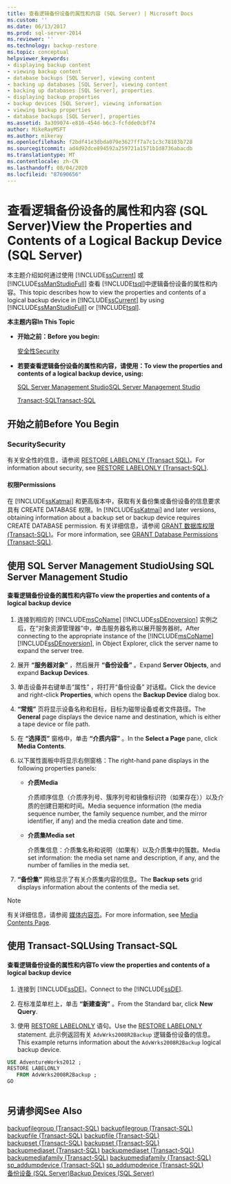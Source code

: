 ```yaml
---
title: 查看逻辑备份设备的属性和内容 (SQL Server) | Microsoft Docs
ms.custom: ''
ms.date: 06/13/2017
ms.prod: sql-server-2014
ms.reviewer: ''
ms.technology: backup-restore
ms.topic: conceptual
helpviewer_keywords:
- displaying backup content
- viewing backup content
- database backups [SQL Server], viewing content
- backing up databases [SQL Server], viewing content
- backing up databases [SQL Server], properties
- displaying backup properties
- backup devices [SQL Server], viewing information
- viewing backup properties
- database backups [SQL Server], properties
ms.assetid: 3a309074-e816-454d-b6c3-fcfdde0cbf74
author: MikeRayMSFT
ms.author: mikeray
ms.openlocfilehash: f2bdf41e3dbda079e3627ff7a7c1c3c78103b728
ms.sourcegitcommit: ad4d92dce894592a259721a1571b1d8736abacdb
ms.translationtype: MT
ms.contentlocale: zh-CN
ms.lasthandoff: 08/04/2020
ms.locfileid: "87690656"
---
```

# <a name="view-the-properties-and-contents-of-a-logical-backup-device-sql-server"></a><span data-ttu-id="251e2-102">查看逻辑备份设备的属性和内容 (SQL Server)</span><span class="sxs-lookup"><span data-stu-id="251e2-102">View the Properties and Contents of a Logical Backup Device (SQL Server)</span></span>
  <span data-ttu-id="251e2-103">本主题介绍如何通过使用 [!INCLUDE[ssCurrent](../../includes/sscurrent-md.md)] 或 [!INCLUDE[ssManStudioFull](../../includes/ssmanstudiofull-md.md)] 查看 [!INCLUDE[tsql](../../includes/tsql-md.md)]中逻辑备份设备的属性和内容。</span><span class="sxs-lookup"><span data-stu-id="251e2-103">This topic describes how to view the properties and contents of a logical backup device in [!INCLUDE[ssCurrent](../../includes/sscurrent-md.md)] by using [!INCLUDE[ssManStudioFull](../../includes/ssmanstudiofull-md.md)] or [!INCLUDE[tsql](../../includes/tsql-md.md)].</span></span>  
  
 <span data-ttu-id="251e2-104">**本主题内容**</span><span class="sxs-lookup"><span data-stu-id="251e2-104">**In This Topic**</span></span>  
  
-   <span data-ttu-id="251e2-105">**开始之前：**</span><span class="sxs-lookup"><span data-stu-id="251e2-105">**Before you begin:**</span></span>  
  
     [<span data-ttu-id="251e2-106">安全性</span><span class="sxs-lookup"><span data-stu-id="251e2-106">Security</span></span>](#Security)  
  
-   <span data-ttu-id="251e2-107">**若要查看逻辑备份设备的属性和内容，请使用：**</span><span class="sxs-lookup"><span data-stu-id="251e2-107">**To view the properties and contents of a logical backup device, using:**</span></span>  
  
     [<span data-ttu-id="251e2-108">SQL Server Management Studio</span><span class="sxs-lookup"><span data-stu-id="251e2-108">SQL Server Management Studio</span></span>](#SSMSProcedure)  
  
     [<span data-ttu-id="251e2-109">Transact-SQL</span><span class="sxs-lookup"><span data-stu-id="251e2-109">Transact-SQL</span></span>](#TsqlProcedure)  
  
##  <a name="before-you-begin"></a><a name="BeforeYouBegin"></a> <span data-ttu-id="251e2-110">开始之前</span><span class="sxs-lookup"><span data-stu-id="251e2-110">Before You Begin</span></span>  
  
###  <a name="security"></a><a name="Security"></a> <span data-ttu-id="251e2-111">Security</span><span class="sxs-lookup"><span data-stu-id="251e2-111">Security</span></span>  
 <span data-ttu-id="251e2-112">有关安全性的信息，请参阅 [RESTORE LABELONLY (Transact SQL)](/sql/t-sql/statements/restore-statements-labelonly-transact-sql)。</span><span class="sxs-lookup"><span data-stu-id="251e2-112">For information about security, see [RESTORE LABELONLY &#40;Transact-SQL&#41;](/sql/t-sql/statements/restore-statements-labelonly-transact-sql).</span></span>  
  
####  <a name="permissions"></a><a name="Permissions"></a> <span data-ttu-id="251e2-113">权限</span><span class="sxs-lookup"><span data-stu-id="251e2-113">Permissions</span></span>  
 <span data-ttu-id="251e2-114">在 [!INCLUDE[ssKatmai](../../includes/sskatmai-md.md)] 和更高版本中，获取有关备份集或备份设备的信息要求具有 CREATE DATABASE 权限。</span><span class="sxs-lookup"><span data-stu-id="251e2-114">In [!INCLUDE[ssKatmai](../../includes/sskatmai-md.md)] and later versions, obtaining information about a backup set or backup device requires CREATE DATABASE permission.</span></span> <span data-ttu-id="251e2-115">有关详细信息，请参阅 [GRANT 数据库权限 (Transact-SQL)](/sql/t-sql/statements/grant-database-permissions-transact-sql)。</span><span class="sxs-lookup"><span data-stu-id="251e2-115">For more information, see [GRANT Database Permissions &#40;Transact-SQL&#41;](/sql/t-sql/statements/grant-database-permissions-transact-sql).</span></span>  
  
##  <a name="using-sql-server-management-studio"></a><a name="SSMSProcedure"></a> <span data-ttu-id="251e2-116">使用 SQL Server Management Studio</span><span class="sxs-lookup"><span data-stu-id="251e2-116">Using SQL Server Management Studio</span></span>  
  
#### <a name="to-view-the-properties-and-contents-of-a-logical-backup-device"></a><span data-ttu-id="251e2-117">查看逻辑备份设备的属性和内容</span><span class="sxs-lookup"><span data-stu-id="251e2-117">To view the properties and contents of a logical backup device</span></span>  
  
1.  <span data-ttu-id="251e2-118">连接到相应的 [!INCLUDE[msCoName](../../includes/msconame-md.md)] [!INCLUDE[ssDEnoversion](../../includes/ssdenoversion-md.md)] 实例之后，在“对象资源管理器”中，单击服务器名称以展开服务器树。</span><span class="sxs-lookup"><span data-stu-id="251e2-118">After connecting to the appropriate instance of the [!INCLUDE[msCoName](../../includes/msconame-md.md)] [!INCLUDE[ssDEnoversion](../../includes/ssdenoversion-md.md)], in Object Explorer, click the server name to expand the server tree.</span></span>  
  
2.  <span data-ttu-id="251e2-119">展开 **“服务器对象”** ，然后展开 **“备份设备”** 。</span><span class="sxs-lookup"><span data-stu-id="251e2-119">Expand **Server Objects**, and expand **Backup Devices**.</span></span>  
  
3.  <span data-ttu-id="251e2-120">单击设备并右键单击“属性”  ，将打开“备份设备”  对话框。</span><span class="sxs-lookup"><span data-stu-id="251e2-120">Click the device and right-click **Properties**, which opens the **Backup Device** dialog box.</span></span>  
  
4.  <span data-ttu-id="251e2-121">**“常规”** 页将显示设备名称和目标，目标为磁带设备或者文件路径。</span><span class="sxs-lookup"><span data-stu-id="251e2-121">The **General** page displays the device name and destination, which is either a tape device or file path.</span></span>  
  
5.  <span data-ttu-id="251e2-122">在 **“选择页”** 窗格中，单击 **“介质内容”** 。</span><span class="sxs-lookup"><span data-stu-id="251e2-122">In the **Select a Page** pane, click **Media Contents**.</span></span>  
  
6.  <span data-ttu-id="251e2-123">以下属性面板中将显示右侧窗格：</span><span class="sxs-lookup"><span data-stu-id="251e2-123">The right-hand pane displays in the following properties panels:</span></span>  
  
    -   <span data-ttu-id="251e2-124">**介质**</span><span class="sxs-lookup"><span data-stu-id="251e2-124">**Media**</span></span>  
  
         <span data-ttu-id="251e2-125">介质顺序信息（介质序列号、簇序列号和镜像标识符（如果存在））以及介质的创建日期和时间。</span><span class="sxs-lookup"><span data-stu-id="251e2-125">Media sequence information (the media sequence number, the family sequence number, and the mirror identifier, if any) and the media creation date and time.</span></span>  
  
    -   <span data-ttu-id="251e2-126">**介质集**</span><span class="sxs-lookup"><span data-stu-id="251e2-126">**Media set**</span></span>  
  
         <span data-ttu-id="251e2-127">介质集信息：介质集名称和说明（如果有）以及介质集中的簇数。</span><span class="sxs-lookup"><span data-stu-id="251e2-127">Media set information: the media set name and description, if any, and the number of families in the media set.</span></span>  
  
7.  <span data-ttu-id="251e2-128">**“备份集”** 网格显示了有关介质集内容的信息。</span><span class="sxs-lookup"><span data-stu-id="251e2-128">The **Backup sets** grid displays information about the contents of the media set.</span></span>  
  
> [!NOTE]  
>  <span data-ttu-id="251e2-129">有关详细信息，请参阅 [媒体内容页](backup-device-media-contents-page.md)。</span><span class="sxs-lookup"><span data-stu-id="251e2-129">For more information, see [Media Contents Page](backup-device-media-contents-page.md).</span></span>  
  
##  <a name="using-transact-sql"></a><a name="TsqlProcedure"></a> <span data-ttu-id="251e2-130">使用 Transact-SQL</span><span class="sxs-lookup"><span data-stu-id="251e2-130">Using Transact-SQL</span></span>  
  
#### <a name="to-view-the-properties-and-contents-of-a-logical-backup-device"></a><span data-ttu-id="251e2-131">查看逻辑备份设备的属性和内容</span><span class="sxs-lookup"><span data-stu-id="251e2-131">To view the properties and contents of a logical backup device</span></span>  
  
1.  <span data-ttu-id="251e2-132">连接到 [!INCLUDE[ssDE](../../includes/ssde-md.md)]。</span><span class="sxs-lookup"><span data-stu-id="251e2-132">Connect to the [!INCLUDE[ssDE](../../includes/ssde-md.md)].</span></span>  
  
2.  <span data-ttu-id="251e2-133">在标准菜单栏上，单击 **“新建查询”** 。</span><span class="sxs-lookup"><span data-stu-id="251e2-133">From the Standard bar, click **New Query**.</span></span>  
  
3.  <span data-ttu-id="251e2-134">使用 [RESTORE LABELONLY](/sql/t-sql/statements/restore-statements-labelonly-transact-sql) 语句。</span><span class="sxs-lookup"><span data-stu-id="251e2-134">Use the [RESTORE LABELONLY](/sql/t-sql/statements/restore-statements-labelonly-transact-sql) statement.</span></span> <span data-ttu-id="251e2-135">此示例返回有关 `AdvWrks2008R2Backup` 逻辑备份设备的信息。</span><span class="sxs-lookup"><span data-stu-id="251e2-135">This example returns information about the `AdvWrks2008R2Backup` logical backup device.</span></span>  
  
```sql  
USE AdventureWorks2012 ;  
RESTORE LABELONLY  
   FROM AdvWrks2008R2Backup ;  
GO  
  
```  
  
## <a name="see-also"></a><span data-ttu-id="251e2-136">另请参阅</span><span class="sxs-lookup"><span data-stu-id="251e2-136">See Also</span></span>  
 <span data-ttu-id="251e2-137">[backupfilegroup (Transact-SQL)](/sql/relational-databases/system-tables/backupfilegroup-transact-sql) </span><span class="sxs-lookup"><span data-stu-id="251e2-137">[backupfilegroup &#40;Transact-SQL&#41;](/sql/relational-databases/system-tables/backupfilegroup-transact-sql) </span></span>  
 <span data-ttu-id="251e2-138">[backupfile (Transact-SQL)](/sql/relational-databases/system-tables/backupfile-transact-sql) </span><span class="sxs-lookup"><span data-stu-id="251e2-138">[backupfile &#40;Transact-SQL&#41;](/sql/relational-databases/system-tables/backupfile-transact-sql) </span></span>  
 <span data-ttu-id="251e2-139">[backupset (Transact-SQL)](/sql/relational-databases/system-tables/backupset-transact-sql) </span><span class="sxs-lookup"><span data-stu-id="251e2-139">[backupset &#40;Transact-SQL&#41;](/sql/relational-databases/system-tables/backupset-transact-sql) </span></span>  
 <span data-ttu-id="251e2-140">[backupmediaset (Transact-SQL)](/sql/relational-databases/system-tables/backupmediaset-transact-sql) </span><span class="sxs-lookup"><span data-stu-id="251e2-140">[backupmediaset &#40;Transact-SQL&#41;](/sql/relational-databases/system-tables/backupmediaset-transact-sql) </span></span>  
 <span data-ttu-id="251e2-141">[backupmediafamily (Transact-SQL)](/sql/relational-databases/system-tables/backupmediafamily-transact-sql) </span><span class="sxs-lookup"><span data-stu-id="251e2-141">[backupmediafamily &#40;Transact-SQL&#41;](/sql/relational-databases/system-tables/backupmediafamily-transact-sql) </span></span>  
 <span data-ttu-id="251e2-142">[sp_addumpdevice (Transact-SQL)](/sql/relational-databases/system-stored-procedures/sp-addumpdevice-transact-sql) </span><span class="sxs-lookup"><span data-stu-id="251e2-142">[sp_addumpdevice &#40;Transact-SQL&#41;](/sql/relational-databases/system-stored-procedures/sp-addumpdevice-transact-sql) </span></span>  
 [<span data-ttu-id="251e2-143">备份设备 (SQL Server)</span><span class="sxs-lookup"><span data-stu-id="251e2-143">Backup Devices &#40;SQL Server&#41;</span></span>](backup-devices-sql-server.md)  
  
  
